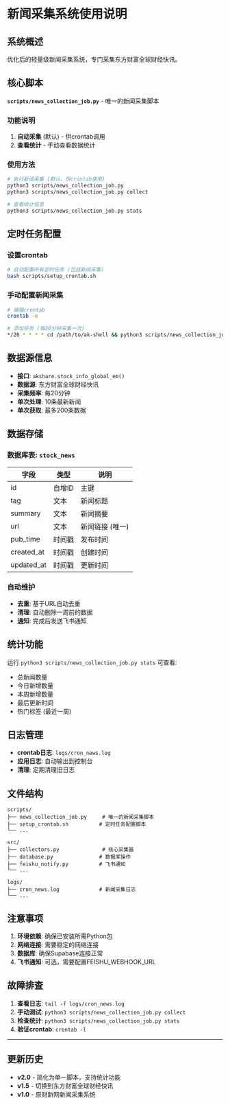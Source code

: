 # 新闻采集系统使用说明

## 系统概述

优化后的轻量级新闻采集系统，专门采集东方财富全球财经快讯。

## 核心脚本

**`scripts/news_collection_job.py`** - 唯一的新闻采集脚本

### 功能说明

1. **自动采集** (默认) - 供crontab调用
2. **查看统计** - 手动查看数据统计

### 使用方法

```bash
# 执行新闻采集 (默认，供crontab使用)
python3 scripts/news_collection_job.py
python3 scripts/news_collection_job.py collect

# 查看统计信息
python3 scripts/news_collection_job.py stats
```

## 定时任务配置

### 设置crontab

```bash
# 自动配置所有定时任务 (包括新闻采集)
bash scripts/setup_crontab.sh
```

### 手动配置新闻采集

```bash
# 编辑crontab
crontab -e

# 添加任务 (每20分钟采集一次)
*/20 * * * * cd /path/to/ak-shell && python3 scripts/news_collection_job.py collect >> logs/cron_news.log 2>&1
```

## 数据源信息

- **接口**: `akshare.stock_info_global_em()`
- **数据源**: 东方财富全球财经快讯
- **采集频率**: 每20分钟
- **单次处理**: 10条最新新闻
- **单次获取**: 最多200条数据

## 数据存储

### 数据库表: `stock_news`

| 字段 | 类型 | 说明 |
|------|------|------|
| id | 自增ID | 主键 |
| tag | 文本 | 新闻标题 |
| summary | 文本 | 新闻摘要 |
| url | 文本 | 新闻链接 (唯一) |
| pub_time | 时间戳 | 发布时间 |
| created_at | 时间戳 | 创建时间 |
| updated_at | 时间戳 | 更新时间 |

### 自动维护

- **去重**: 基于URL自动去重
- **清理**: 自动删除一周前的数据
- **通知**: 完成后发送飞书通知

## 统计功能

运行 `python3 scripts/news_collection_job.py stats` 可查看:

- 总新闻数量
- 今日新增数量
- 本周新增数量
- 最后更新时间
- 热门标签 (最近一周)

## 日志管理

- **crontab日志**: `logs/cron_news.log`
- **应用日志**: 自动输出到控制台
- **清理**: 定期清理旧日志

## 文件结构

```
scripts/
├── news_collection_job.py     # 唯一的新闻采集脚本
├── setup_crontab.sh          # 定时任务配置脚本
└── ...

src/
├── collectors.py              # 核心采集器
├── database.py               # 数据库操作
├── feishu_notify.py          # 飞书通知
└── ...

logs/
├── cron_news.log             # 新闻采集日志
└── ...
```

## 注意事项

1. **环境依赖**: 确保已安装所需Python包
2. **网络连接**: 需要稳定的网络连接
3. **数据库**: 确保Supabase连接正常
4. **飞书通知**: 可选，需要配置FEISHU_WEBHOOK_URL

## 故障排查

1. **查看日志**: `tail -f logs/cron_news.log`
2. **手动测试**: `python3 scripts/news_collection_job.py collect`
3. **检查统计**: `python3 scripts/news_collection_job.py stats`
4. **验证crontab**: `crontab -l`

---

## 更新历史

- **v2.0** - 简化为单一脚本，支持统计功能
- **v1.5** - 切换到东方财富全球财经快讯
- **v1.0** - 原财新网新闻采集系统 